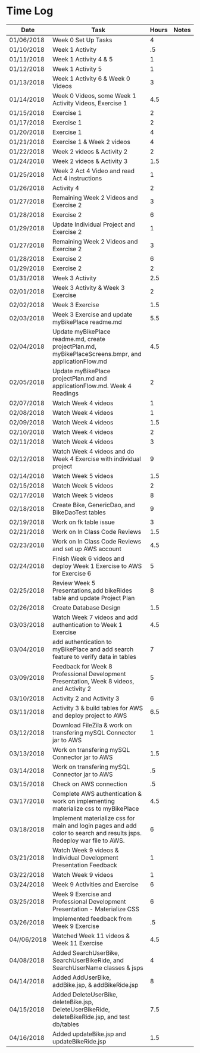 # Time Log

| Date | Task | Hours | Notes|
|------|------|-------|------|
| 01/06/2018| Week 0 Set Up Tasks| 4   | |
| 01/10/2018 | Week 1 Activity   | .5  |   | 
| 01/11/2018 | Week 1 Activity 4 & 5 | 1 | |
| 01/12/2018 | Week 1 Activity 5 | 1 | |
| 01/13/2018 | Week 1 Activity 6 & Week 0 Videos | 3 | |
| 01/14/2018  | Week 0 Videos, some Week 1 Activity Videos, Exercise 1  | 4.5 | |
| 01/15/2018 | Exercise 1 | 2 |
| 01/17/2018 | Exercise 1| 2 |
| 01/20/2018 | Exercise 1 | 4 | |
| 01/21/2018	| Exercise 1 & Week 2 videos | 4 | |
| 01/22/2018 | Week 2 videos & Activity 2 | 2 | |
| 01/24/2018	| Week 2 videos & Activity 3 | 1.5 | |
| 01/25/2018	| Week 2 Act 4 Video and read Act 4 instructions | 1 | |
| 01/26/2018	| Activity 4 | 2 | | |
| 01/27/2018 | Remaining Week 2 Videos and Exercise 2 | 3 | |
| 01/28/2018 | Exercise 2 | 6 | |
| 01/29/2018 | Update Individual Project and Exercise 2 | 1 | |
| 01/27/2018 | Remaining Week 2 Videos and Exercise 2 | 3 | |
| 01/28/2018 | Exercise 2 | 6 | |
| 01/29/2018 | Exercise 2 | 2 | |
| 01/31/2018 | Week 3 Activity | 2.5 | |
| 02/01/2018 | Week 3 Activity & Week 3 Exercise | 2 | |
| 02/02/2018 | Week 3 Exercise | 1.5 | |
| 02/03/2018 | Week 3 Exercise and update myBikePlace readme.md | 5.5 ||
| 02/04/2018 | Update myBikePlace readme.md, create projectPlan.md, myBikePlaceScreens.bmpr, and applicationFlow.md | 4.5 ||
| 02/05/2018 | Update myBikePlace projectPlan.md and applicationFlow.md.  Week 4 Readings | 2 | |  
| 02/07/2018 | Watch Week 4 videos | 1 | | 
| 02/08/2018 | Watch Week 4 videos | 1 | |
| 02/09/2018 | Watch Week 4 videos | 1.5 | |         
| 02/10/2018 | Watch Week 4 videos | 2 | |
| 02/11/2018 | Watch Week 4 videos | 3 | |
| 02/12/2018 | Watch Week 4 videos and do Week 4 Exercise with individual project | 9 | |
| 02/14/2018 | Watch Week 5 videos | 1.5 | |
| 02/15/2018 | Watch Week 5 videos | 2 | |
| 02/17/2018 | Watch Week 5 videos | 8 | |
| 02/18/2018 | Create Bike, GenericDao, and BikeDaoTest tables | 9 | |
| 02/19/2018 | Work on fk table issue | 3 | |
| 02/21/2018 | Work on In Class Code Reviews | 1.5 |
| 02/23/2018 | Work on In Class Code Reviews and set up AWS account | 4.5 |
| 02/24/2018 | Finish Week 6 videos and deploy Week 1 Exercise to AWS for Exercise 6 | 5 |
| 02/25/2018 | Review Week 5 Presentations,add bikeRides table and update Project Plan | 8 |
| 02/26/2018 | Create Database Design | 1.5 |
| 03/03/2018 | Watch Week 7 videos and add authentication to Week 1 Exercise | 4.5 |
| 03/04/2018 | add authentication to myBikePlace and add search feature to verify data in tables | 7 |
| 03/09/2018 | Feedback for Week 8 Professional Development Presentation, Week 8 videos, and Activity 2 | 5 |
| 03/10/2018 | Activity 2 and Activity 3 | 6 | 
| 03/11/2018 | Activity 3 & build tables for AWS and deploy project to AWS | 6.5 | 
| 03/12/2018 | Download FileZila & work on transfering mySQL Connector jar to AWS | 1 |
| 03/13/2018 | Work on transfering mySQL Connector jar to AWS | 1.5 |
| 03/14/2018 | Work on transfering mySQL Connector jar to AWS | .5 |
| 03/15/2018 | Check on AWS connection | .5 |
| 03/17/2018 | Complete AWS authentication & work on implementing materialize css to myBikePlace | 4.5 |
| 03/18/2018 | Implement materialize css for main and login pages and add color to search and results jsps.  Redeploy war file to AWS. | 6 | 
| 03/21/2018 | Watch Week 9 videos & Individual Development Presentation Feedback | 1 |
| 03/22/2018 | Watch Week 9 videos | 1 |
| 03/24/2018 | Week 9 Activities and Exercise | 6 |
| 03/25/2018 | Week 9 Exercise and Professional Development Presentation - Materialize CSS | 6 |
| 03/26/2018 | Implemented feedback from Week 9 Exercise | .5 |
| 04//06/2018 | Watched Week 11 videos & Week 11 Exercise| 4.5 | 
| 04/08/2018 | Added SearchUserBike, SearchUserBikeRide, and SearchUserName classes & jsps | 4 |
| 04/14/2018 | Added AddUserBike, addBike.jsp, & addBikeRide.jsp | 8 |
| 04/15/2018 | Added DeleteUserBike, deleteBike.jsp, DeleteUserBikeRide, deleteBikeRide.jsp, and test db/tables | 7.5 |
| 04/16/2018 | Added updateBike.jsp and updateBikeRide.jsp | 1.5 |


  
